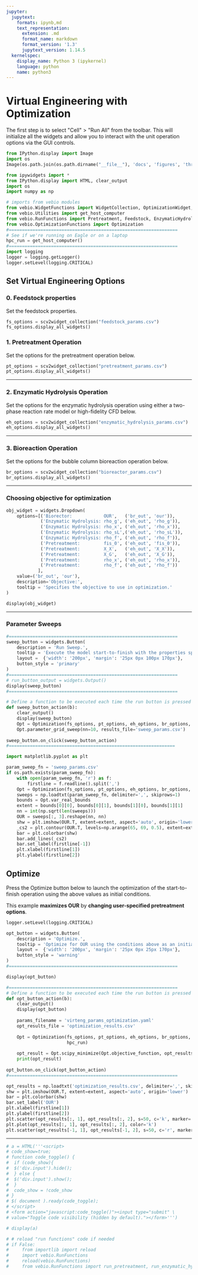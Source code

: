 ```yaml
---
jupyter:
  jupytext:
    formats: ipynb,md
    text_representation:
      extension: .md
      format_name: markdown
      format_version: '1.3'
      jupytext_version: 1.14.5
  kernelspec:
    display_name: Python 3 (ipykernel)
    language: python
    name: python3
---
```


# Virtual Engineering with Optimization

The first step is to select "Cell" > "Run All" from the toolbar.  This will initialize all the widgets and allow you to interact with the unit operation options via the GUI controls.

```python
from IPython.display import Image
import os
Image(os.path.join(os.path.dirname("__file__"), 'docs', 'figures', 'three_unit_flow.png'), width=800)
```

```python
from ipywidgets import *
from IPython.display import HTML, clear_output
import os
import numpy as np

# imports from vebio modules
from vebio.WidgetFunctions import WidgetCollection, OptimizationWidget, scv2widget_collection
from vebio.Utilities import get_host_computer
from vebio.RunFunctions import Pretreatment, Feedstock, EnzymaticHydrolysis, Bioreactor
from vebio.OptimizationFunctions import Optimization
#================================================================
# See if we're running on Eagle or on a laptop
hpc_run = get_host_computer()
#================================================================
import logging
logger = logging.getLogger()
logger.setLevel(logging.CRITICAL)
```

## Set Virtual Engineering Options
### 0. Feedstock properties
Set the feedstock properties.

```python
fs_options = scv2widget_collection("feedstock_params.csv")
fs_options.display_all_widgets()
```

### 1. Pretreatment Operation

Set the options for the pretreatment operation below.

```python
pt_options = scv2widget_collection("pretreatment_params.csv")
pt_options.display_all_widgets()
```

---

### 2. Enzymatic Hydrolysis Operation

Set the options for the enzymatic hydrolysis operation using either a two-phase reaction rate model or high-fidelity CFD below.


```python
eh_options = scv2widget_collection("enzymatic_hydrolysis_params.csv")
eh_options.display_all_widgets()
```

---

### 3. Bioreaction Operation

Set the options for the bubble column bioreaction operation below.


```python
br_options = scv2widget_collection("bioreactor_params.csv")
br_options.display_all_widgets()
```

---

### Choosing objective for optimization

```python
obj_widget = widgets.Dropdown(
    options=[('Biorector:            OUR',   ('br_out', 'our')), 
             ('Enzymatic Hydrolysis: rho_g', ('eh_out', 'rho_g')), 
             ('Enzymatic Hydrolysis: rho_x', ('eh_out', 'rho_x')),
             ('Enzymatic Hydrolysis: rho_sL',('eh_out', 'rho_sL')),
             ('Enzymatic Hydrolysis: rho_f', ('eh_out', 'rho_f')),
             ('Pretreatment:         fis_0', ('eh_out', 'fis_0')),
             ('Pretreatment:         X_X',   ('eh_out', 'X_X')),
             ('Pretreatment:         X_G',   ('eh_out', 'X_G')),
             ('Pretreatment:         rho_x', ('eh_out', 'rho_x')),
             ('Pretreatment:         rho_f', ('eh_out', 'rho_f'))
            ],
    value=('br_out', 'our'),
    description='Objective:',
    tooltip = 'Specifies the objective to use in optimization.'
)

display(obj_widget)
```

---

### Parameter Sweeps

```python
#================================================================
sweep_button = widgets.Button(
    description = 'Run Sweep.',
    tooltip = 'Execute the model start-to-finish with the properties specified above.',
    layout =  {'width': '200px', 'margin': '25px 0px 100px 170px'}, 
    button_style = 'primary'
)
#================================================================
# run_button_output = widgets.Output()
display(sweep_button)
#================================================================

# Define a function to be executed each time the run button is pressed
def sweep_button_action(b):
    clear_output()
    display(sweep_button)
    Opt = Optimization(fs_options, pt_options, eh_options, br_options, obj_widget, hpc_run)
    Opt.parameter_grid_sweep(nn=10, results_file='sweep_params.csv')
    
sweep_button.on_click(sweep_button_action)
#===============================================================
```

```python
import matplotlib.pyplot as plt

param_sweep_fn = 'sweep_params.csv'
if os.path.exists(param_sweep_fn):
    with open(param_sweep_fn, 'r') as f:
        firstline = f.readline().split(',')
    Opt = Optimization(fs_options, pt_options, eh_options, br_options, obj_widget, hpc_run)
    sweeps = np.loadtxt(param_sweep_fn, delimiter=',', skiprows=1)
    bounds = Opt.var_real_bounds
    extent = bounds[0][0], bounds[0][1], bounds[1][0], bounds[1][1]
    nn = int(np.sqrt(len(sweeps)))
    OUR = sweeps[:, 3].reshape(nn, nn)
    shw = plt.imshow(OUR.T, extent=extent, aspect='auto', origin='lower')
    _cs2 = plt.contour(OUR.T, levels=np.arange(65, 69, 0.5), extent=extent, origin='lower', colors='blue')
    bar = plt.colorbar(shw)
    bar.add_lines(_cs2)
    bar.set_label(firstline[-1])
    plt.xlabel(firstline[1])
    plt.ylabel(firstline[2])
```

 ## Optimize

Press the Optimize button below to launch the optimization of the start-to-finish operation using the above values as initial conditions.

This example **maximizes OUR** by **changing user-specified pretreatment options**.

```python
logger.setLevel(logging.CRITICAL)

opt_button = widgets.Button(
    description = 'Optimize.',
    tooltip = 'Optimize for OUR using the conditions above as an initial guess.',
    layout =  {'width': '200px', 'margin': '25px 0px 25px 170px'}, 
    button_style = 'warning'
)
#================================================================

display(opt_button)

#================================================================
# Define a function to be executed each time the run button is pressed
def opt_button_action(b):
    clear_output()
    display(opt_button)
    
    params_filename = 'virteng_params_optimization.yaml'
    opt_results_file = 'optimization_results.csv'
    
    Opt = Optimization(fs_options, pt_options, eh_options, br_options, obj_widget,
                       hpc_run)
    
    opt_result = Opt.scipy_minimize(Opt.objective_function, opt_results_file=opt_results_file)
    print(opt_result)
    
opt_button.on_click(opt_button_action)
#================================================================
```

```python
opt_results = np.loadtxt('optimization_results.csv', delimiter=',', skiprows=1)
shw = plt.imshow(OUR.T, extent=extent, aspect='auto', origin='lower')
bar = plt.colorbar(shw)
bar.set_label('OUR')
plt.xlabel(firstline[1])
plt.ylabel(firstline[2])
plt.scatter(opt_results[:, 1], opt_results[:, 2], s=50, c='k', marker='o')
plt.plot(opt_results[:, 1], opt_results[:, 2], color='k')
plt.scatter(opt_results[-1, 1], opt_results[-1, 2], s=50, c='r', marker='o')
```

---

```python
# a = HTML('''<script>
# code_show=true; 
# function code_toggle() {
#  if (code_show){
#  $('div.input').hide();
#  } else {
#  $('div.input').show();
#  }
#  code_show = !code_show
# } 
# $( document ).ready(code_toggle);
# </script>
# <form action="javascript:code_toggle()"><input type="submit" \
# value="Toggle code visibility (hidden by default)."></form>''')

# display(a)
```

```python
# # reload "run functions" code if needed
# if False:
#     from importlib import reload
#     import vebio.RunFunctions
#     reload(vebio.RunFunctions)
#     from vebio.RunFunctions import run_pretreatment, run_enzymatic_hydrolysis, run_bioreactor
```
